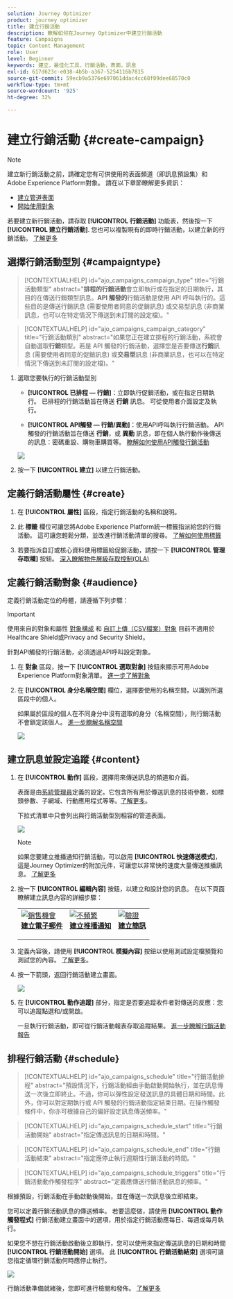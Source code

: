 ```yaml
---
solution: Journey Optimizer
product: journey optimizer
title: 建立行銷活動
description: 瞭解如何在Journey Optimizer中建立行銷活動
feature: Campaigns
topic: Content Management
role: User
level: Beginner
keywords: 建立，最佳化工具，行銷活動，表面，訊息
exl-id: 617d623c-e038-4b5b-a367-5254116b7815
source-git-commit: 59ecb9a5376e697061ddac4cc68f09dee68570c0
workflow-type: tm+mt
source-wordcount: '925'
ht-degree: 32%

---
```


# 建立行銷活動 {#create-campaign}

>[!NOTE]
>
>建立新行銷活動之前，請確定您有可供使用的表面頻道（即訊息預設集）和Adobe Experience Platform對象。 請在以下章節瞭解更多資訊：
>
>* [建立管道表面](../configuration/channel-surfaces.md)
>* [開始使用對象](../audience/about-audiences.md)

若要建立新行銷活動，請存取 **[!UICONTROL 行銷活動]** 功能表，然後按一下 **[!UICONTROL 建立行銷活動]**. 您也可以複製現有的即時行銷活動，以建立新的行銷活動。 [了解更多](modify-stop-campaign.md#duplicate)

## 選擇行銷活動型別 {#campaigntype}

>[!CONTEXTUALHELP]
>id="ajo_campaigns_campaign_type"
>title="行銷活動類型"
>abstract="**排程的行銷活動**&#x200B;會立即執行或在指定的日期執行，其目的在傳送行銷類型訊息。**API 觸發的**&#x200B;行銷活動是使用 API 呼叫執行的。這些目的是傳送行銷訊息 (需要使用者同意的促銷訊息) 或交易型訊息 (非商業訊息，也可以在特定情況下傳送到未訂閱的設定檔)。"

>[!CONTEXTUALHELP]
>id="ajo_campaigns_campaign_category"
>title="行銷活動類別"
>abstract="如果您正在建立排程的行銷活動，系統會自動選取&#x200B;**行銷**&#x200B;類型。若是 API 觸發的行銷活動，選擇您是否要傳送&#x200B;**行銷**&#x200B;訊息 (需要使用者同意的促銷訊息) 或&#x200B;**交易型**&#x200B;訊息 (非商業訊息，也可以在特定情況下傳送到未訂閱的設定檔)。"

1. 選取您要執行的行銷活動型別

   * **[!UICONTROL 已排程 — 行銷]**：立即執行促銷活動，或在指定日期執行。 已排程的行銷活動旨在傳送 **行銷** 訊息。 可從使用者介面設定及執行。

   * **[!UICONTROL API觸發 — 行銷/異動]**：使用API呼叫執行行銷活動。 API觸發的行銷活動旨在傳送 **行銷**，或 **異動** 訊息，即在個人執行動作後傳送的訊息：密碼重設、購物車購買等。 [瞭解如何使用API觸發行銷活動](api-triggered-campaigns.md)

   ![](assets/create-campaign-modal.png)

1. 按一下 **[!UICONTROL 建立]** 以建立行銷活動。

## 定義行銷活動屬性 {#create}

1. 在 **[!UICONTROL 屬性]** 區段，指定行銷活動的名稱和說明。

   <!--To test the content of your message, toggle the **[!UICONTROL Content experiment]** option on. This allows you to test multiple variables of a delivery on populations samples, in order to define which treatment has the biggest impact on the targeted population.[Learn more about content experiment](../content-management/content-experiment.md).-->

1. 此 **標籤** 欄位可讓您將Adobe Experience Platform統一標籤指派給您的行銷活動。 這可讓您輕鬆分類，並改進行銷活動清單的搜尋。 [了解如何使用標籤](../start/search-filter-categorize.md#tags)

1. 若要指派自訂或核心資料使用標籤給促銷活動，請按一下 **[!UICONTROL 管理存取權]** 按鈕。 [深入瞭解物件層級存取控制(OLA)](../administration/object-based-access.md)

## 定義行銷活動對象 {#audience}

定義行銷活動定位的母體，請遵循下列步驟：

>[!IMPORTANT]
>
>使用來自的對象和屬性 [對象構成](../audience/get-started-audience-orchestration.md) 和 [自訂上傳（CSV檔案）對象](https://experienceleague.adobe.com/docs/experience-platform/segmentation/ui/overview.html#import-audience) 目前不適用於Healthcare Shield或Privacy and Security Shield。
>
>針對API觸發的行銷活動，必須透過API呼叫設定對象。

1. 在 **對象** 區段，按一下 **[!UICONTROL 選取對象]** 按鈕來顯示可用Adobe Experience Platform對象清單。 [進一步了解對象](../audience/about-audiences.md)

1. 在 **[!UICONTROL 身分名稱空間]** 欄位，選擇要使用的名稱空間，以識別所選區段中的個人。

   如果屬於區段的個人在不同身分中沒有選取的身分（名稱空間），則行銷活動不會鎖定該個人。 [進一步瞭解名稱空間](../event/about-creating.md#select-the-namespace)

   ![](assets/create-campaign-namespace.png)

   <!--If you are are creating an API-triggered campaign, the **[!UICONTROL cURL request]** section allows you to retrieve the **[!UICONTROL Campaign ID]** to use in the API call. [Learn more](api-triggered-campaigns.md)-->

## 建立訊息並設定追蹤 {#content}

1. 在 **[!UICONTROL 動作]** 區段，選擇用來傳送訊息的頻道和介面。

   表面是由[系統管理員](../start/path/administrator.md)定義的設定。它包含所有用於傳送訊息的技術參數，如標頭參數、子網域、行動應用程式等等。[了解更多](../configuration/channel-surfaces.md)。

   下拉式清單中只會列出與行銷活動型別相容的管道表面。

   ![](assets/create-campaign-action.png)

   >[!NOTE]
   >
   >如果您要建立推播通知行銷活動，可以啟用 **[!UICONTROL 快速傳送模式]**，這是Journey Optimizer的附加元件，可讓您以非常快的速度大量傳送推播訊息。 [了解更多](../push/create-push.md#rapid-delivery)

1. 按一下 **[!UICONTROL 編輯內容]** 按鈕，以建立和設計您的訊息。 在以下頁面瞭解建立訊息內容的詳細步驟：

   <table style="table-layout:fixed">
    <tr style="border: 0;">
    <td>
    <a href="../email/create-email.md">
    <img alt="銷售機會" src="../assets/do-not-localize/email.jpg">
    </a>
    <div><a href="../email/create-email.md"><strong>建立電子郵件</strong>
    </div>
    <p>
    </td>
    <td>
    <a href="../push/create-push.md">
      <img alt="不頻繁" src="../assets/do-not-localize/push.jpg">
    </a>
    <div>
    <a href="../push/create-push.md"><strong>建立推播通知</strong></a>
    </div>
    <p>
    </td>
    <td>
    <a href="../sms/create-sms.md">
      <img alt="驗證" src="../assets/do-not-localize/sms.jpg">
    </a>
    <div>
    <a href="../sms/create-sms.md"><strong>建立簡訊</strong></a>
    </div>
    <p>
    </td>
    </tr>
    </table>

1. 定義內容後，請使用 **[!UICONTROL 模擬內容]** 按鈕以使用測試設定檔預覽和測試您的內容。 [了解更多](../content-management/preview-test.md)。

1. 按一下箭頭，返回行銷活動建立畫面。

   ![](assets/create-campaign-design.png)

1. 在 **[!UICONTROL 動作追蹤]** 部分，指定是否要追蹤收件者對傳送的反應：您可以追蹤點選和/或開啟。

   一旦執行行銷活動，即可從行銷活動報表存取追蹤結果。 [進一步瞭解行銷活動報告](../reports/campaign-global-report.md)

## 排程行銷活動 {#schedule}

>[!CONTEXTUALHELP]
>id="ajo_campaigns_schedule"
>title="行銷活動排程"
>abstract="預設情況下，行銷活動經由手動啟動開始執行，並在訊息傳送一次後立即終止。不過，你可以彈性設定發送訊息的具體日期和時間。此外，你可以對定期執行或 API 觸發的行銷活動指定結束日期。在操作觸發條件中，你亦可根據自己的偏好設定訊息傳送頻率。"

>[!CONTEXTUALHELP]
>id="ajo_campaigns_schedule_start"
>title="行銷活動開始"
>abstract="指定傳送訊息的日期和時間。"

>[!CONTEXTUALHELP]
>id="ajo_campaigns_schedule_end"
>title="行銷活動結束"
>abstract="指定應停止執行週期性行銷活動的時間。"

>[!CONTEXTUALHELP]
>id="ajo_campaigns_schedule_triggers"
>title="行銷活動動作觸發程序"
>abstract="定義應傳送行銷活動訊息的頻率。"

根據預設，行銷活動在手動啟動後開始，並在傳送一次訊息後立即結束。

您可以定義行銷活動訊息的傳送頻率。 若要這麼做，請使用 **[!UICONTROL 動作觸發程式]** 行銷活動建立畫面中的選項，用於指定行銷活動應每日、每週或每月執行。

如果您不想在行銷活動啟動後立即執行，您可以使用來指定傳送訊息的日期和時間 **[!UICONTROL 行銷活動開始]** 選項。 此 **[!UICONTROL 行銷活動結束]** 選項可讓您指定循環行銷活動何時應停止執行。

![](assets/create-campaign-schedule.png)

行銷活動準備就緒後，您即可進行檢閱和發佈。 [了解更多](review-activate-campaign.md)
